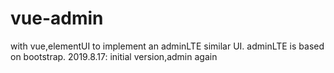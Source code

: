 # vue-admin
with vue,elementUI to implement an adminLTE similar UI. adminLTE is based on bootstrap. 
2019.8.17:
	initial version,admin
	again
